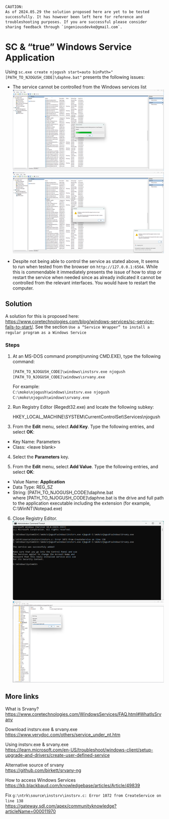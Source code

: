 ```
CAUTION:    
As of 2024.05.29 the solution proposed here are yet to be tested successfully. It has however been left here for reference and troubleshooting purposes. If you are successful please consider sharing feedback through `ingeniousdevke@gmail.com`.
```

# SC & “true” Windows Service Application

Using `sc.exe create njogush start=auto binPath="[PATH_TO_NJOGUSH_CODE]\daphne.bat"` presents the following issues:

- The service cannot be controlled from the Windows services list
![alt text](./screenshots/Screenshot%202024-05-29%20024506.png)
![alt text](./screenshots/Screenshot%202024-05-29%20024538.png)

- Despite not being able to control the service as stated above, It seems to run when tested from the browser on `http://127.0.0.1:6564`. While this is commendable it immediately presents the issue of how to stop or restart the service when needed since as already indicated it cannot be controlled from the relevant interfaces. You would have to restart the computer.

## Solution
A solution for this is proposed here: https://www.coretechnologies.com/blog/windows-services/sc-service-fails-to-start/. See the section `Use a “Service Wrapper” to install a regular program as a Windows Service`

### Steps
1. At an MS-DOS command prompt(running CMD.EXE), type the following command:

    ```[PATH_TO_NJOGUSH_CODE]\windows\instsrv.exe njogush [PATH_TO_NJOGUSH_CODE]\windows\srvany.exe```

    For example:    
    `C:\moko\njogush\windows\instsrv.exe njogush C:\moko\njogush\windows\srvany.exe`

2. Run Registry Editor (Regedt32.exe) and locate the following subkey:

    HKEY_LOCAL_MACHINE\SYSTEM\CurrentControlSet\Services\njogush

3. From the **Edit** menu, select **Add Key**. Type the following entries, and select **OK**:

- Key Name: Parameters
- Class: \<leave blank>

4. Select the **Parameters** key.

5. From the **Edit** menu, select **Add Value**. Type the following entries, and select **OK**:

- Value Name: **Application**
- Data Type: REG_SZ
- String: [PATH_TO_NJOGUSH_CODE]\daphne.bat     
where [PATH_TO_NJOGUSH_CODE]\daphne.bat is the drive and full path to the application executable including the extension (for example, C:\WinNT\Notepad.exe)

6. Close Registry Editor.
![alt text](./screenshots/Screenshot%202024-05-29%20031342.png)
![alt text](./screenshots/Screenshot%202024-05-29%20034857.png)

## More links
What is Srvany?     
https://www.coretechnologies.com/WindowsServices/FAQ.html#WhatIsSrvany

Download instsrv.exe & srvany.exe   
https://www.verydoc.com/others/service_under_nt.htm

Using instsrv.exe & srvany.exe  
https://learn.microsoft.com/en-US/troubleshoot/windows-client/setup-upgrade-and-drivers/create-user-defined-service

Alternative source of srvany    
https://github.com/birkett/srvany-ng

How to access Windows Services  
https://kb.blackbaud.com/knowledgebase/articles/Article/49839

Fix `g:\ntrk\source\instsrv\instsrv.c: Error 1072 from CreateService on line 138`       
https://gateway.sdl.com/apex/communityknowledge?articleName=000011970

